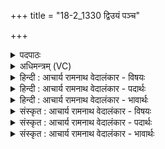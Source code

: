 +++
title = "18-2_1330 द्विउयं पञ्च"

+++
<details><summary>पदपाठः</summary>

द्विः꣢। यम्। प꣡ञ्च꣢꣯। स्व꣡य꣢꣯शसम्। स्व। य꣣शसम्। स꣡खा꣢꣯यः। स। खा꣣यः। अ꣡द्रि꣢सꣳहतम्। अ꣡द्रि꣢꣯। स꣣ꣳहतम्। प्रिय꣣म्। इ꣡न्द्र꣢꣯स्य। का꣡म्य꣢꣯म्। प्र꣣स्नाप꣡य꣢न्ते। प्र꣣। स्नाप꣡य꣢न्ते। ऊ꣣र्म꣡यः꣢। १३३०।
</details>

<details><summary>अधिमन्त्रम् (VC)</summary>

- पवमानः सोमः
- अम्बरीषो वार्षागिर ऋजिश्वा भारद्वाजश्च
- अनुष्टुप्
- गान्धारः
</details>

<details><summary>हिन्दी : आचार्य रामनाथ वेदालंकार - विषयः</summary>

अगले मन्त्र में फिर गुरु-शिष्य का विषय है।
</details>

<details><summary>हिन्दी : आचार्य रामनाथ वेदालंकार - पदार्थः</summary>

पदार्थान्वयभाषाः -  (स्वयशसम्) अपनी कीर्ति से युक्त, (अद्रिसंहतम्) पर्वत के समान दृढ अङ्गोंवाले, (इन्द्रस्य प्रियम्) कुलपति आचार्य के प्रिय, (काम्यम्) अन्यों से भी चाहे जानेवाले (यम्) जिस विद्यार्थी को (द्विः पञ्च) दो पंजे अर्थात् दस (सखायः) सहयोगी विद्वान् गुरु लोग (ऊर्मयः) जल की तरङ्गों के समान होकर (प्र स्नापयन्ते) ज्ञान-नदी में स्नान कराते हैं, वह प्रशस्त होता है ॥२॥ यहाँ ‘ऊर्मयः’ में लुप्तोपमालङ्कार है ॥२॥
</details>

<details><summary>हिन्दी : आचार्य रामनाथ वेदालंकार - भावार्थः</summary>

भावार्थभाषाः -  चार वेद और छह वेदाङ्ग ये दस विद्याएँ हैं। प्रत्येक विद्या के लिए एक-एक गुरु हो तो दस गुरु हो जाते हैं। वेदाङ्गों में शिक्षा,कल्प,व्याकरण,निरुक्त,छन्द और ज्योतिष ये छह विद्याएँ ग्रहण करनी चाहिएँ,उनके प्रतिपादक वर्तमान ग्रन्थ नहीं,क्योंकि मनुष्यप्रणीत उन उत्तरवर्ती ग्रन्थों का सङ्केत वेदों में नहीं हो सकता ॥२॥
</details>

<details><summary>संस्कृत : आचार्य रामनाथ वेदालंकार - विषयः</summary>

अथ पुनर्गुरुशिष्यविषयमाह।
</details>

<details><summary>संस्कृत : आचार्य रामनाथ वेदालंकार - पदार्थः</summary>

पदार्थान्वयभाषाः -  (स्वयशसम्) स्वकीयकीर्तिम्, (अद्रिसंहतम्) पर्वतवद् दृढाङ्गम्, (इन्द्रस्य प्रियम्) कुलपतेः वत्सलम्, (काम्यम्) अन्येषामपि अभिलषणीयम् (यम्) यं विद्यार्थिनम् (द्विः पञ्च) द्विवारं पञ्च, दशेत्यर्थः (सखायः) सहयोगिनो विद्वांसो गुरवः (ऊर्मयः) जलतरङ्गा इव भूत्वा (प्रस्नापयन्ते) ज्ञाननद्यां स्नानं कारयन्ति, स प्रशस्यो भवतीति वाक्यपूर्तिर्विधेया ॥२॥ ऊर्मय इवेति लुप्तोपमालङ्कारः ॥२॥
</details>

<details><summary>संस्कृत : आचार्य रामनाथ वेदालंकार - भावार्थः</summary>

भावार्थभाषाः -  चत्वारो वेदाः षड्वेदाङ्गानि चेति दश विद्याः। उपवेदा उपाङ्गानि चात्रैवान्तर्भवन्ति। प्रतिविद्यमेकैको गुरुरिति दश गुरवो भवन्ति। वेदाङ्गैश्च शिक्षा कल्पो व्याकरणं निरुक्तं छन्दो ज्योतिषमिति षड् मूलविद्या ग्राह्या न तु तत्तत्प्रतिपादका वर्तमानग्रन्थाः,उत्तरवर्तिनां तेषां मनुष्यप्रणीतानां ग्रन्थानां वेदे सङ्केतासम्भवात् ॥२॥
</details>